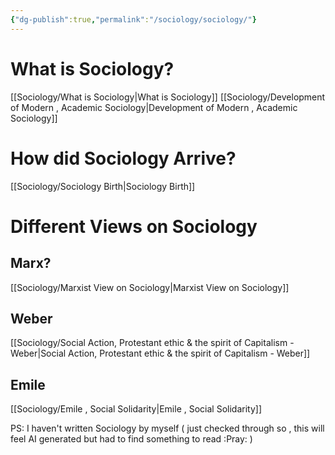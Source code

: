 ```yaml
---
{"dg-publish":true,"permalink":"/sociology/sociology/"}
---
```



# What is Sociology?

[[Sociology/What is Sociology\|What is Sociology]]
[[Sociology/Development of Modern , Academic Sociology\|Development of Modern , Academic Sociology]]

# How did Sociology Arrive?

[[Sociology/Sociology  Birth\|Sociology  Birth]]

# Different Views on Sociology
## Marx?
[[Sociology/Marxist View on Sociology\|Marxist View on Sociology]]
## Weber
[[Sociology/Social Action, Protestant ethic & the spirit of Capitalism - Weber\|Social Action, Protestant ethic & the spirit of Capitalism - Weber]]
## Emile
[[Sociology/Emile , Social Solidarity\|Emile , Social Solidarity]]


PS: I haven't written Sociology by myself ( just checked through so , this will feel AI generated but had to find something to read :Pray: )


